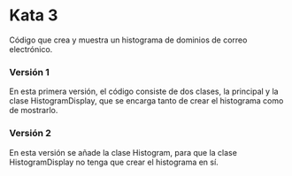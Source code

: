 # Kata 3

Código que crea y muestra un histograma de dominios de correo electrónico.

### Versión 1
En esta primera versión, el código consiste de dos clases, la principal y la clase HistogramDisplay, que se encarga tanto de crear el histograma como de mostrarlo.

### Versión 2
En esta versión se añade la clase Histogram, para que la clase HistogramDisplay no tenga que crear el histograma en sí.
